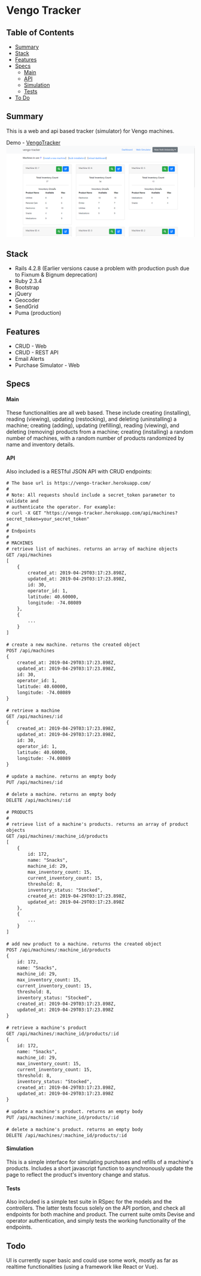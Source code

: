 # Vengo Tracker

## Table of Contents
- [Summary](https://github.com/demesvardestin/vengo-tracker#summary)
- [Stack](https://github.com/demesvardestin/vengo-tracker#stack)
- [Features](https://github.com/demesvardestin/vengo-tracker#features)
- [Specs](https://github.com/demesvardestin/vengo-tracker#specs)
    - [Main](https://github.com/demesvardestin/vengo-tracker#main)
    - [API](https://github.com/demesvardestin/vengo-tracker#api)
    - [Simulation](https://github.com/demesvardestin/vengo-tracker#simulation)
    - [Tests](https://github.com/demesvardestin/vengo-tracker#tests)
- [To Do](https://github.com/demesvardestin/vengo-tracker#todo)

## Summary
This is a web and api based tracker (simulator) for Vengo machines.

Demo - [VengoTracker](https://vengo-tracker.herokuapp.com "VengoTracker")
![vengotracker](https://github.com/demesvardestin/vengo-tracker/raw/master/public/images/vengo_tracker.png "VengoTracker")

## Stack
- Rails 4.2.8 (Earlier versions cause a problem with production push due to Fixnum & Bignum deprecation)
- Ruby 2.3.4
- Bootstrap
- jQuery
- Geocoder
- SendGrid
- Puma (production)

## Features
- CRUD - Web
- CRUD - REST API
- Email Alerts
- Purchase Simulator - Web

## Specs

#### Main
These functionalities are all web based. These include creating (installing),
reading (viewing), updating (restocking), and deleting (uninstalling) a machine;
creating (adding), updating (refilling), reading (viewing), and deleting (removing)
products from a machine; creating (installing) a random number of machines, with
a random number of products randomized by name and inventory details.

#### API
Also included is a RESTful JSON API with CRUD endpoints:
```
# The base url is https://vengo-tracker.herokuapp.com/
#
# Note: All requests should include a secret_token parameter to validate and
# authenticate the operator. For example:
# curl -X GET "https://vengo-tracker.herokuapp.com/api/machines?secret_token=your_secret_token"
#
# Endpoints
#
# MACHINES
# retrieve list of machines. returns an array of machine objects
GET /api/machines
[
    {
        created_at: 2019-04-29T03:17:23.898Z,
        updated_at: 2019-04-29T03:17:23.898Z,
        id: 30,
        operator_id: 1,
        latitude: 40.60000,
        longitude: -74.08089
    },
    {
        ...
    }
]

# create a new machine. returns the created object
POST /api/machines
{
    created_at: 2019-04-29T03:17:23.898Z,
    updated_at: 2019-04-29T03:17:23.898Z,
    id: 30,
    operator_id: 1,
    latitude: 40.60000,
    longitude: -74.08089
}

# retrieve a machine
GET /api/machines/:id
{
    created_at: 2019-04-29T03:17:23.898Z,
    updated_at: 2019-04-29T03:17:23.898Z,
    id: 30,
    operator_id: 1,
    latitude: 40.60000,
    longitude: -74.08089
}

# update a machine. returns an empty body
PUT /api/machines/:id

# delete a machine. returns an empty body
DELETE /api/machines/:id

# PRODUCTS
#
# retrieve list of a machine's products. returns an array of product objects
GET /api/machines/:machine_id/products
[
    {
        id: 172,
        name: "Snacks",
        machine_id: 29,
        max_inventory_count: 15,
        current_inventory_count: 15,
        threshold: 8,
        inventory_status: "Stocked",
        created_at: 2019-04-29T03:17:23.898Z,
        updated_at: 2019-04-29T03:17:23.898Z
    },
    {
        ...
    }
]

# add new product to a machine. returns the created object
POST /api/machines/:machine_id/products
{
    id: 172,
    name: "Snacks",
    machine_id: 29,
    max_inventory_count: 15,
    current_inventory_count: 15,
    threshold: 8,
    inventory_status: "Stocked",
    created_at: 2019-04-29T03:17:23.898Z,
    updated_at: 2019-04-29T03:17:23.898Z
}

# retrieve a machine's product
GET /api/machines/:machine_id/products/:id
{
    id: 172,
    name: "Snacks",
    machine_id: 29,
    max_inventory_count: 15,
    current_inventory_count: 15,
    threshold: 8,
    inventory_status: "Stocked",
    created_at: 2019-04-29T03:17:23.898Z,
    updated_at: 2019-04-29T03:17:23.898Z
}

# update a machine's product. returns an empty body
PUT /api/machines/:machine_id/products/:id

# delete a machine's product. returns an empty body
DELETE /api/machines/:machine_id/products/:id
```

#### Simulation
This is a simple interface for simulating purchases and refills of a machine's products.
Includes a short javascript function to asynchronously update the page to reflect the
product's inventory change and status.

#### Tests
Also included is a simple test suite in RSpec for the models and the controllers.
The latter tests focus solely on the API portion, and check all endpoints for
both machine and product. The current suite omits Devise and operator authentication,
and simply tests the working functionality of the endpoints.

## Todo
UI is currently super basic and could use some work, mostly as far as realtime
functionalities (using a framework like React or Vue).
